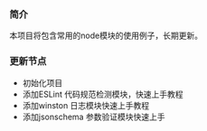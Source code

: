 ### 简介
本项目将包含常用的node模块的使用例子，长期更新。
 
### 更新节点
- 初始化项目
- 添加ESLint 代码规范检测模块，快速上手教程
- 添加winston 日志模块快速上手教程
- 添加jsonschema 参数验证模块快速上手
